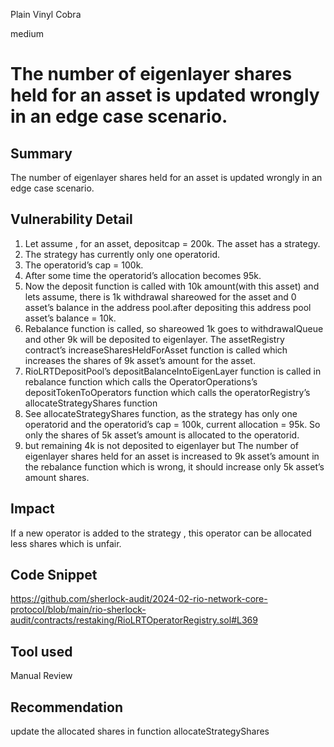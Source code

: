 Plain Vinyl Cobra

medium

# The number of eigenlayer shares held for an asset is updated wrongly in an edge case scenario.

## Summary
The number of eigenlayer shares held for an asset is updated wrongly in an edge case scenario.

## Vulnerability Detail
1. Let assume , for an asset, depositcap = 200k. The asset has a strategy.
2. The strategy has currently only one operatorid.
3. The operatorid’s cap = 100k.
4. After some time the operatorid’s allocation becomes 95k.
5.  Now the deposit function is called with 10k amount(with this asset) and lets assume, there is 1k withdrawal shareowed for the asset and 0 asset’s balance in the address pool.after depositing this address pool asset’s balance = 10k.
6. Rebalance function is called, so shareowed 1k goes to withdrawalQueue and other 9k will be deposited to eigenlayer. The assetRegistry contract’s increaseSharesHeldForAsset function is called which increases the shares of 9k asset’s amount for the asset.
7. RioLRTDepositPool’s  depositBalanceIntoEigenLayer function is called in rebalance function which calls the OperatorOperations’s  depositTokenToOperators function which calls the operatorRegistry’s allocateStrategyShares function 
8. See allocateStrategyShares function, as the strategy has only one operatorid and the operatorid’s cap = 100k, current allocation = 95k. So only the shares of  5k asset’s amount is allocated to the operatorid.
9. but remaining 4k is not deposited to eigenlayer but The number of eigenlayer shares held for an asset is increased to 9k asset’s amount  in the rebalance function which is wrong, it should increase only 5k asset’s amount shares.

## Impact

If a new operator is added to the strategy , this operator can be allocated less shares which is unfair.

## Code Snippet
https://github.com/sherlock-audit/2024-02-rio-network-core-protocol/blob/main/rio-sherlock-audit/contracts/restaking/RioLRTOperatorRegistry.sol#L369
## Tool used

Manual Review

## Recommendation
update the allocated  shares in  function allocateStrategyShares